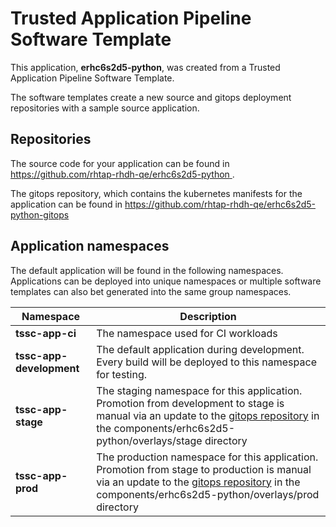 # Trusted Application Pipeline Software Template

This application, **erhc6s2d5-python**, was created from a Trusted Application Pipeline Software Template.

The software templates create a new source and gitops deployment repositories with a sample source application. 

## Repositories

The source code for your application can be found in [https://github.com/rhtap-rhdh-qe/erhc6s2d5-python ](https://github.com/rhtap-rhdh-qe/erhc6s2d5-python ).
 
The gitops repository, which contains the kubernetes manifests for the application can be found in 
[https://github.com/rhtap-rhdh-qe/erhc6s2d5-python-gitops ](https://github.com/rhtap-rhdh-qe/erhc6s2d5-python-gitops ) 

## Application namespaces 

The default application will be found in the following namespaces. Applications can be deployed into unique namespaces or multiple software templates can also bet generated into the same group namespaces.  

|  Namespace   |  Description   |  
| -------- | -------- |
| **tssc-app-ci** | The namespace used for CI workloads |
| **tssc-app-development** | The default application during development. Every build will be deployed to this namespace for testing. |
| **tssc-app-stage** | The staging namespace for this application. Promotion from development to stage is manual via an update to the [gitops repository](https://github.com/rhtap-rhdh-qe/erhc6s2d5-python-gitops ) in the components/erhc6s2d5-python/overlays/stage directory |
| **tssc-app-prod** | The production namespace for this application. Promotion from stage to production is manual via an update to the [gitops repository](https://github.com/rhtap-rhdh-qe/erhc6s2d5-python-gitops ) in the components/erhc6s2d5-python/overlays/prod directory |